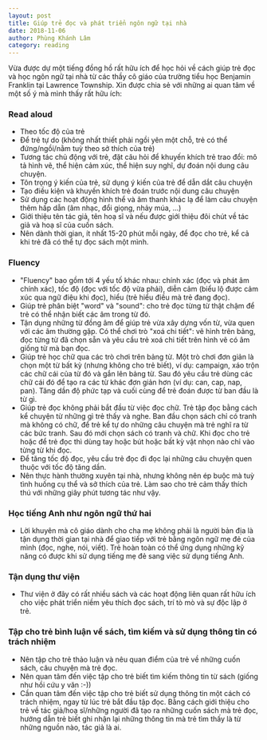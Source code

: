 ```yaml
---
layout: post
title: Giúp trẻ đọc và phát triển ngôn ngữ tại nhà
date: 2018-11-06
author: Phùng Khánh Lâm
category: reading
---
```


Vừa được dự một tiếng đồng hồ rất hữu ích để học hỏi về cách giúp trẻ đọc và học ngôn ngữ tại nhà từ các thầy cô giáo của trường tiểu học Benjamin Franklin tại Lawrence Township. Xin được chia sẻ với những ai quan tâm về một số ý mà mình thấy rất hữu ích:

### Read aloud

* Theo tốc độ của trẻ
* Để trẻ tự do (không nhất thiết phải ngồi yên một chỗ, trẻ có thể đứng/ngồi/nằm tuỳ theo sở thích của trẻ)
* Tương tác chủ động với trẻ, đặt câu hỏi để khuyến khích trẻ trao đổi: mô tả hình vẽ, thể hiện cảm xúc, thể hiện suy nghĩ, dự đoán nội dung câu chuyện.
* Tôn trọng ý kiến của trẻ, sử dụng ý kiến của trẻ để dẫn dắt câu chuyện
* Tạo điều kiện và khuyến khích trẻ đoán trước nội dung câu chuyện
* Sử dụng các hoạt động hình thể và âm thanh khác lạ để làm câu chuyện thêm hấp dẫn (âm nhạc, đổi giọng, nhảy múa, ...)
* Giới thiệu tên tác giả, tên hoạ sĩ và nếu được giới thiệu đôi chút về tác giả và hoạ sĩ của cuốn sách.
* Nên dành thời gian, ít nhất 15-20 phút mỗi ngày, để đọc cho trẻ, kể cả khi trẻ đã có thể tự đọc sách một mình.

### Fluency

* "Fluency" bao gồm tới 4 yếu tố khác nhau: chính xác (đọc và phát âm chính xác), tốc độ (đọc với tốc độ vừa phải), diễn cảm (biểu lộ được cảm xúc qua ngữ điệu khi đọc), hiểu (trẻ hiểu điều mà trẻ đang đọc).
* Giúp trẻ phân biệt "word" và "sound": cho trẻ đọc từng từ thật chậm để trẻ có thể nhận biết các âm trong từ đó.
* Tận dụng những từ đồng âm để giúp trẻ vừa xây dựng vốn từ, vừa quen với các âm thường gặp. Có thể chơi trò "xoá chi tiết": vẽ hình trên bảng, đọc từng từ đã chọn sẵn và yêu cầu trẻ xoá chi tiết trên hình vẽ có âm giống từ mà bạn đọc.
* Giúp trẻ học chữ qua các trò chơi trên bảng từ. Một trò chơi đơn giản là chọn một từ bất kỳ (nhưng không cho trẻ biết), ví dụ: campaign, xáo trộn các chữ cái của từ đó và gắn lên bảng từ. Sau đó yêu cầu trẻ dùng các chữ cái đó để tạo ra các từ khác đơn giản hơn (ví dụ: can, cap, nap, pan). Tăng dần độ phức tạp và cuối cùng để trẻ đoán được từ ban đầu là từ gì.
* Giúp trẻ đọc không phải bắt đầu từ việc đọc chữ. Trẻ tập đọc bằng cách kể chuyện từ những gì trẻ thấy và nghe. Ban đầu chọn sách chỉ có tranh mà không có chữ, để trẻ kể tự do những câu chuyện mà trẻ nghĩ ra từ các bức tranh. Sau đó mới chọn sách có tranh và chữ. Khi đọc cho trẻ hoặc để trẻ đọc thì dùng tay hoặc bút hoặc bất kỳ vật nhọn nào chỉ vào từng từ khi đọc.
* Để tăng tốc độ đọc, yêu cầu trẻ đọc đi đọc lại những câu chuyện quen thuộc với tốc độ tăng dần.
* Nên thực hành thường xuyên tại nhà, nhưng không nên ép buộc mà tuỳ tình huống cụ thể và sở thích của trẻ. Làm sao cho trẻ cảm thấy thích thú với những giây phút tương tác như vậy.

### Học tiếng Anh như ngôn ngữ thứ hai

* Lời khuyên mà cô giáo dành cho cha mẹ không phải là người bản địa là tận dụng thời gian tại nhà để giao tiếp với trẻ bằng ngôn ngữ mẹ đẻ của mình (đọc, nghe, nói, viết). Trẻ hoàn toàn có thể ứng dụng những kỹ năng có được khi sử dụng tiếng mẹ đẻ sang việc sử dụng tiếng Anh.

### Tận dụng thư viện

* Thư viện ở đây có rất nhiều sách và các hoạt động liên quan rất hữu ích cho việc phát triển niềm yêu thích đọc sách, trí tò mò và sự độc lập ở trẻ.

### Tập cho trẻ bình luận về sách, tìm kiếm và sử dụng thông tin có trách nhiệm

* Nên tập cho trẻ thảo luận và nêu quan điểm của trẻ về những cuốn sách, câu chuyện mà trẻ đọc.
* Nên quan tâm đến việc tập cho trẻ biết tìm kiếm thông tin từ sách (giống như hồi cứu y văn :-))
* Cần quan tâm đến việc tập cho trẻ biết sử dụng thông tin một cách có trách nhiệm, ngay từ lúc trẻ bắt đầu tập đọc. Bằng cách giới thiệu cho trẻ về tác giả/hoạ sĩ/những người đã tạo ra những cuốn sách mà trẻ đọc, hướng dẫn trẻ biết ghi nhận lại những thông tin mà trẻ tìm thấy là từ những nguồn nào, tác giả là ai.
